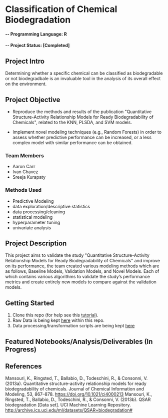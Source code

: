 # Classification of Chemical Biodegradation

#### -- Programming Language: R
#### -- Project Status: [Completed]

## Project Intro

Determining whether a specific chemical can be classified as biodegradable or not biodegradbale is an invaluable tool in the analysis of its overall effect on the environment.

## Project Objective

- Reproduce the methods and results of the publication "Quantitative Structure-Activity Relationship Models for Ready Biodegradability of Chemicals", related to the KNN, PLSDA, and SVM models.

- Implement novel modeling techniques (e.g., Random Forests) in order to assess whether predictive performance can be increased, or a less complex model with similar performance can be obtained.


### Team Members
* Aaron Carr
* Ivan Chavez
* Sreeja Kurapaty

### Methods Used
* Predictive Modeling
* data exploration/descriptive statistics
* data processing/cleaning
* statistical modeling
* hyperparameter tuning
* univariate analysis


## Project Description

This project aims to validate the study "Quantitative Structure-Activity Relationship Models for Ready Biodegradability of Chemicals" and improve on its performance, the team created various modeling methods which are as follows, Baseline Models, Validation Models, and Novel Models. Each of which contains various algorithms to validate the study’s performance metrics and create entirely new models to compare against the validation models.


## Getting Started
1. Clone this repo (for help see this [tutorial](https://help.github.com/articles/cloning-a-repository/)).
2. Raw Data is being kept [here](data) within this repo.
3. Data processing/transformation scripts are being kept [here](notebooks)

## Featured Notebooks/Analysis/Deliverables (In Progress)



## References

Mansouri, K., Ringsted, T., Ballabio, D., Todeschini, R., & Consonni, V. (2013a). Quantitative structure-activity relationship models for ready biodegradability of chemicals. Journal of Chemical Information and Modeling, 53, 867–878. https://doi.org/10.1021/ci4000213
Mansouri, K., Ringsted, T., Ballabio, D., Todeschini, R., & Consonni, V. (2013b). QSAR biodegradation [Data set]. UCI Machine Learning Repository. http://archive.ics.uci.edu/ml/datasets/QSAR+biodegradation#

